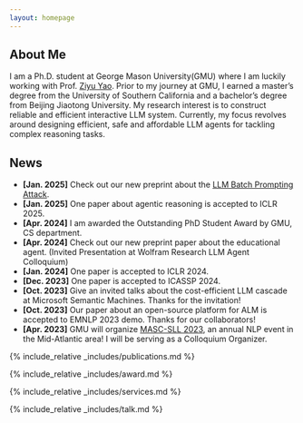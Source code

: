 ```yaml
---
layout: homepage
---
```


## About Me

I am a Ph.D. student at George Mason University(GMU) where I am luckily working with Prof. [Ziyu Yao](https://ziyuyao.org/). Prior to my journey at GMU, I earned a master’s degree from the University of Southern California and a bachelor’s degree from Beijing Jiaotong University. My research interest is to construct reliable and efficient interactive LLM system. Currently, my focus revolves around designing efficient, safe and affordable LLM agents for tackling complex reasoning tasks.

## News
- **[Jan. 2025]** Check out our new preprint about the [LLM Batch Prompting Attack](https://arxiv.org/pdf/2503.15551).
- **[Jan. 2025]** One paper about agentic reasoning is accepted to ICLR 2025.
- **[Apr. 2024]** I am awarded the Outstanding PhD Student Award by GMU, CS department.
- **[Apr. 2024]** Check out our new preprint paper about the educational agent. (Invited Presentation at Wolfram Research LLM Agent Colloquium)
- **[Jan. 2024]** One paper is accepted to ICLR 2024.
- **[Dec. 2023]** One paper is accepted to ICASSP 2024.
- **[Oct. 2023]** Give an invited talks about the cost-efficient LLM cascade at Microsoft Semantic Machines. Thanks for the invitation!
- **[Oct. 2023]** Our paper about an open-source platform for ALM is accepted to EMNLP 2023 demo. Thanks for our collaborators!
- **[Apr. 2023]** GMU will organize [MASC-SLL 2023](https://www.mascsll.org/), an annual NLP event in the Mid-Atlantic area! I will be serving as a Colloquium Organizer.

{% include_relative _includes/publications.md %}

{% include_relative _includes/award.md %}

{% include_relative _includes/services.md %}

{% include_relative _includes/talk.md %}
